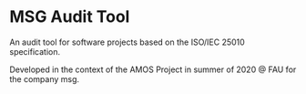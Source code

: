 # MSG Audit Tool
An audit tool for software projects based on the ISO/IEC 25010 specification.

Developed in the context of the AMOS Project in summer of 2020 @ FAU for the company msg.
